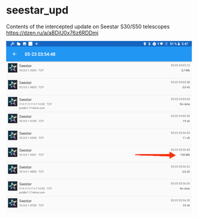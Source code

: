 # seestar_upd
Contents of the intercepted update on Seestar S30/S50 telescopes
https://dzen.ru/a/aBDiU0x76z6RDDmj

![img](img/IMG_20250526_115609.png)
